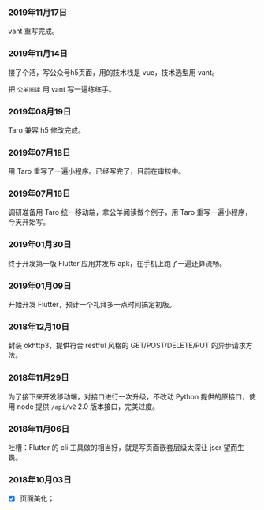 ### 2019年11月17日

vant 重写完成。

### 2019年11月14日

接了个活，写公众号h5页面，用的技术栈是 vue，技术选型用 vant。

把 `公羊阅读` 用 vant 写一遍练练手。

### 2019年08月19日

Taro 兼容 h5 修改完成。

### 2019年07月18日

用 Taro 重写了一遍小程序。已经写完了，目前在审核中。

### 2019年07月16日

调研准备用 Taro 统一移动端，拿公羊阅读做个例子，用 Taro 重写一遍小程序，今天开始写。

### 2019年01月30日

终于开发第一版 Flutter 应用并发布 apk，在手机上跑了一遍还算流畅。

### 2019年01月09日

开始开发 Flutter，预计一个礼拜多一点时间搞定初版。

### 2018年12月10日

封装 okhttp3，提供符合 restful 风格的 GET/POST/DELETE/PUT 的异步请求方法。

### 2018年11月29日

为了接下来开发移动端，对接口进行一次升级，不改动 Python 提供的原接口，使用 node 提供 `/api/v2` 2.0 版本接口，完美过度。

### 2018年11月06日

吐槽：Flutter 的 cli 工具做的相当好，就是写页面嵌套层级太深让 jser 望而生畏。

### 2018年10月03日

- [x] 页面美化；





